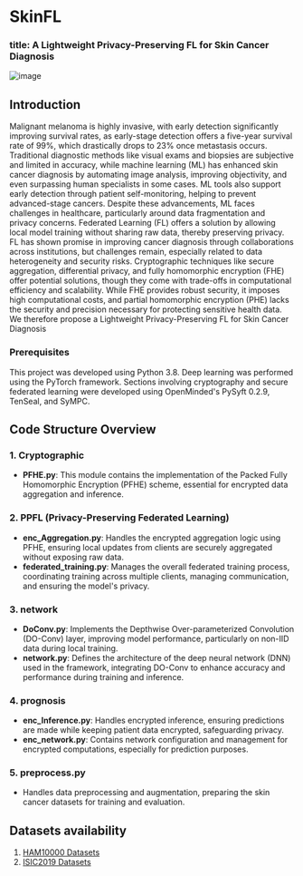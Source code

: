 # SkinFL
### title: A Lightweight Privacy-Preserving FL for Skin Cancer Diagnosis
![image](https://github.com/user-attachments/assets/b5baf671-bf7f-44dc-a730-38cb5798424b)

## Introduction
Malignant melanoma is highly invasive, with early detection significantly improving survival rates, as early-stage detection offers a five-year survival rate of 99%, which drastically drops to 23% once metastasis occurs. Traditional diagnostic methods like visual exams and biopsies are subjective and limited in accuracy, while machine learning (ML) has enhanced skin cancer diagnosis by automating image analysis, improving objectivity, and even surpassing human specialists in some cases. ML tools also support early detection through patient self-monitoring, helping to prevent advanced-stage cancers. Despite these advancements, ML faces challenges in healthcare, particularly around data fragmentation and privacy concerns. Federated Learning (FL) offers a solution by allowing local model training without sharing raw data, thereby preserving privacy. FL has shown promise in improving cancer diagnosis through collaborations across institutions, but challenges remain, especially related to data heterogeneity and security risks. Cryptographic techniques like secure aggregation, differential privacy, and fully homomorphic encryption (FHE) offer potential solutions, though they come with trade-offs in computational efficiency and scalability. While FHE provides robust security, it imposes high computational costs, and partial homomorphic encryption (PHE) lacks the security and precision necessary for protecting sensitive health data. We therefore propose a Lightweight Privacy-Preserving FL for Skin Cancer Diagnosis
### Prerequisites
This project was developed using Python 3.8. Deep learning was performed using the PyTorch framework. Sections involving cryptography and secure federated learning were developed using OpenMinded's PySyft 0.2.9, TenSeal, and SyMPC.

## Code Structure Overview

### 1. Cryptographic
- **PFHE.py**: This module contains the implementation of the Packed Fully Homomorphic Encryption (PFHE) scheme, essential for encrypted data aggregation and inference.

### 2. PPFL (Privacy-Preserving Federated Learning)
- **enc_Aggregation.py**: Handles the encrypted aggregation logic using PFHE, ensuring local updates from clients are securely aggregated without exposing raw data.
- **federated_training.py**: Manages the overall federated training process, coordinating training across multiple clients, managing communication, and ensuring the model's privacy.

### 3. network
- **DoConv.py**: Implements the Depthwise Over-parameterized Convolution (DO-Conv) layer, improving model performance, particularly on non-IID data during local training.
- **network.py**: Defines the architecture of the deep neural network (DNN) used in the framework, integrating DO-Conv to enhance accuracy and performance during training and inference.

### 4. prognosis
- **enc_Inference.py**: Handles encrypted inference, ensuring predictions are made while keeping patient data encrypted, safeguarding privacy.
- **enc_network.py**: Contains network configuration and management for encrypted computations, especially for prediction purposes.

### 5. preprocess.py
- Handles data preprocessing and augmentation, preparing the skin cancer datasets for training and evaluation.


## Datasets availability
1. [HAM10000 Datasets](https://challenge.isic-archive.com/data/#2018)
2. [ISIC2019 Datasets](https://challenge.isic-archive.com/data/#2019) 
